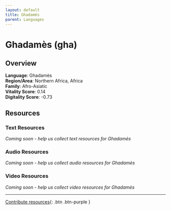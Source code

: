 ```yaml
---
layout: default
title: Ghadamès
parent: Languages
---
```


# Ghadamès (gha)

## Overview

**Language**: Ghadamès  
**Region/Area**: Northern Africa, Africa  
**Family**: Afro-Asiatic  
**Vitality Score**: 0.14  
**Digitality Score**: -0.73  

## Resources

### Text Resources
*Coming soon - help us collect text resources for Ghadamès*

### Audio Resources
*Coming soon - help us collect audio resources for Ghadamès*

### Video Resources
*Coming soon - help us collect video resources for Ghadamès*

---

[Contribute resources](https://fairtrain.github.io/){: .btn .btn-purple }
